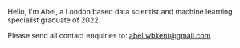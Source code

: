 Hello, I'm Abel, a London based data scientist and machine learning specialist graduate of 2022. 

Please send all contact enquiries to: abel.wbkent@gmail.com
